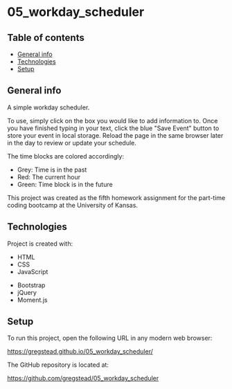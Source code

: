 # 05_workday_scheduler

## Table of contents
* [General info](#general-info)
* [Technologies](#technologies)
* [Setup](#setup)

## General info
A simple workday scheduler.

To use, simply click on the box you would like to add information to. Once you have finished typing in your text, click the blue "Save Event" button to store your event in local storage. Reload the page in the same browser later in the day to review or update your schedule. 

The time blocks are colored accordingly: 
- Grey: Time is in the past
- Red: The current hour
- Green: Time block is in the future

This project was created as the fifth homework assignment for the part-time coding bootcamp at the University of Kansas.


## Technologies
Project is created with:
* HTML
* CSS
* JavaScript
- Bootstrap
- jQuery
- Moment.js
	
## Setup
To run this project, open the following URL in any modern web browser:

https://gregstead.github.io/05_workday_scheduler/

The GitHub repository is located at: 

https://github.com/gregstead/05_workday_scheduler